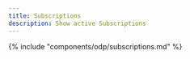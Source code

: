 ```yaml
---
title: Subscriptions
description: Show active Subscriptions
---
```


{% include "components/odp/subscriptions.md" %}